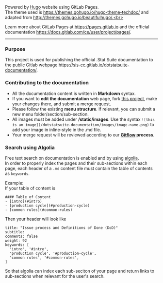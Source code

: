 Powered by [Hugo](https://gohugo.io/) website using GitLab Pages.<br>
The theme used is https://themes.gohugo.io/hugo-theme-techdoc/ and adapted from http://themes.gohugo.io/beautifulhugo/.<br>

Learn more about GitLab Pages at https://pages.gitlab.io and the official
documentation https://docs.gitlab.com/ce/user/project/pages/.

---

<!-- START doctoc generated TOC please keep comment here to allow auto update -->
<!-- DON'T EDIT THIS SECTION, INSTEAD RE-RUN doctoc TO UPDATE -->

### Purpose
This project is used for publishing the official .Stat Suite documentation to the public Gitlab webpage https://sis-cc.gitlab.io/dotstatsuite-documentation/.


### Contributing to the documentation
- All the documentation content is written in **Markdown** syntax.
- If you want to **edit the documentation** web page, fork [this project](https://gitlab.com/sis-cc/dotstatsuite-documentation), make your changes there, and submit a merge request.
- Please follow the existing **menu structure**. If relevant, you can submit a new menu folder/section/sub-section.
- All images must be added under **/static/images**. Use the syntax `![this is an image](/dotstatsuite-documentation/images/image-name.png)` to add your image in inline-style in the .md file.
- Your merge request will be reviewed according to our **[Gitflow](https://sis-cc.gitlab.io/dotstatsuite-documentation/contribution/development-guidelines/) process**.

### Search using Algolia
Free text search on documentation is enabled and by using [algolia](https://www.algolia.com/doc/).  
In order to properly index the pages and their sub-sections within each page, each header of a `.md` content file must contain the table of contents as `keywords`.  

Example:  
If your table of content is
```
#### Table of Content
- [intro](#intro)
- [production cycle](#production-cycle)
- [common rules](#common-rules)
```

Then your header will look like
```
title: "Issue process and Definitions of Done (DoD)"
subtitle: 
comments: false
weight: 92
keywords: [
  'intro', '#intro',
  'production cycle', '#production-cycle',
  'common rules', '#common-rules',
]
```

So that algolia can index each sub-seciton of your page and return links to sub-sections when relevant for the user's search.
